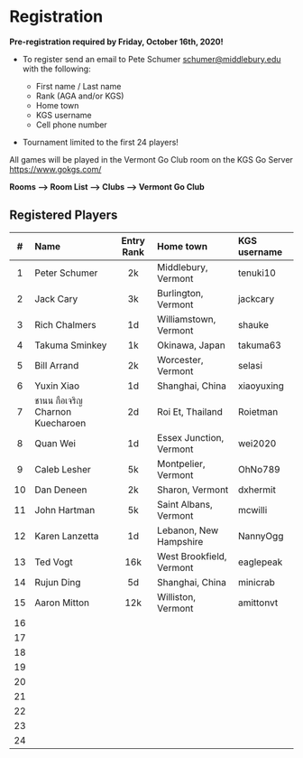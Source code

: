 # Registration

__Pre-registration required by Friday, October 16th, 2020!__

- To register send an email to Pete Schumer [schumer@middlebury.edu](mailto:schumer@middlebury.edu) with the following:
  - First name / Last name
  - Rank (AGA and/or KGS)
  - Home town
  - KGS username
  - Cell phone number

- Tournament limited to the first 24 players!

All games will be played in the Vermont Go Club room on the KGS Go Server https://www.gokgs.com/

__Rooms –> Room List –> Clubs –> Vermont Go Club__

## Registered Players

| #     | Name                             | Entry Rank  | Home town                | KGS username |
| :---: | :--------                        | :---------: | :---                     | :---         |
| 1     | Peter Schumer                    | 2k          | Middlebury, Vermont      | tenuki10     |
| 2     | Jack Cary                        | 3k          | Burlington, Vermont      | jackcary     | 
| 3     | Rich Chalmers	                   | 1d          | Williamstown, Vermont    | shauke       |
| 4     | Takuma Sminkey                   | 1k          | Okinawa, Japan           | takuma63     |
| 5     | Bill Arrand                      | 2k          | Worcester, Vermont       | selasi       |
| 6     | Yuxin Xiao                       | 1d          | Shanghai, China          | xiaoyuxing   |
| 7     | ชานน กือเจริญ Charnon Kuecharoen   | 2d          | Roi Et, Thailand         | Roietman     |
| 8     | Quan Wei                         | 1d          | Essex Junction, Vermont  | wei2020      |
| 9     | Caleb Lesher                     | 5k          | Montpelier, Vermont      | OhNo789      |
| 10    | Dan Deneen                       | 2k          | Sharon, Vermont          | dxhermit     |
| 11    | John Hartman                     | 5k          | Saint Albans, Vermont    | mcwilli      |
| 12    | Karen Lanzetta                   | 1d          | Lebanon, New Hampshire   | NannyOgg     |
| 13    | Ted Vogt                         | 16k         | West Brookfield, Vermont | eaglepeak    |
| 14    | Rujun Ding                       | 5d          | Shanghai, China          | minicrab     |
| 15    | Aaron Mitton                     | 12k         | Williston, Vermont       | amittonvt    |
| 16    |             |             |      |      |
| 17    |             |             |      |      |
| 18    |             |             |      |      |
| 19    |             |             |      |      |
| 20    |             |             |      |      |
| 21    |             |             |      |      |
| 22    |             |             |      |      |
| 23    |             |             |      |      |
| 24    |             |             |      |      |

